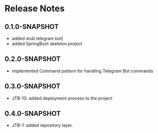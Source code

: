 # Release Notes

## 0.1.0-SNAPSHOT

* added stub telegram bot|
* added SpringBoot skeleton project

## 0.2.0-SNAPSHOT

* implemented Command pattern for handling Telegram Bot commands

## 0.3.0-SNAPSHOT

* JTB-13: added deployment process to the project

## 0.4.0-SNAPSHOT

* JTB-1: added repository layer.